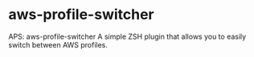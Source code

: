 # aws-profile-switcher
APS: aws-profile-switcher A simple ZSH plugin that allows you to easily switch between AWS profiles.
